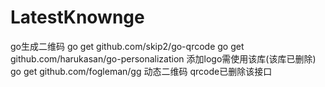 # LatestKnownge


go生成二维码 
go get github.com/skip2/go-qrcode
go get github.com/harukasan/go-personalization 添加logo需使用该库(该库已删除)
go get github.com/fogleman/gg 动态二维码  qrcode已删除该接口